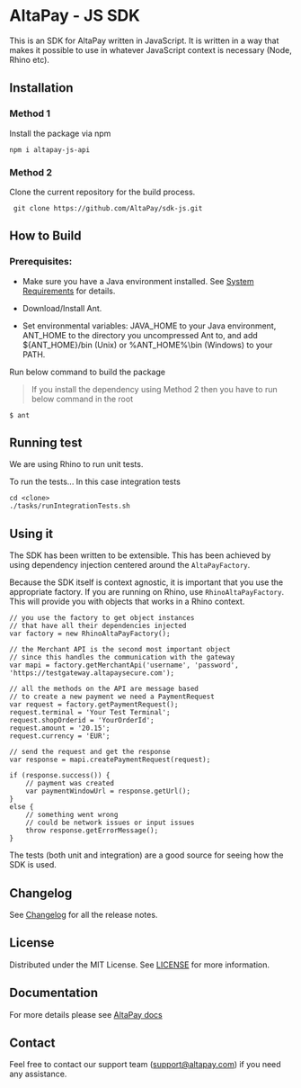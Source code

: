 # AltaPay - JS SDK

This is an SDK for AltaPay written in JavaScript. It is written in a way that makes it possible to use in whatever JavaScript context is necessary (Node, Rhino etc).

## Installation

### Method 1

Install the package via npm

``` npm i altapay-js-api ```

### Method 2

Clone the current repository for the build process.

``` git clone https://github.com/AltaPay/sdk-js.git```


## How to Build

### Prerequisites:

- Make sure you have a Java environment installed. See [System Requirements](https://ant.apache.org/manual/install.html#sysrequirements) for details.

- Download/Install Ant.

- Set environmental variables: JAVA_HOME to your Java environment, ANT_HOME to the directory you uncompressed Ant to, and add ${ANT_HOME}/bin (Unix) or %ANT_HOME%\bin (Windows) to your PATH.

Run below command to build the package

> If you install the dependency using Method 2 then you have to run below command in the root

    $ ant


## Running test

We are using Rhino to run unit tests.

To run the tests... In this case integration tests

```
cd <clone>
./tasks/runIntegrationTests.sh
```

## Using it

The SDK has been written to be extensible. This has been achieved by using dependency injection centered around the `AltaPayFactory`.

Because the SDK itself is context agnostic, it is important that you use the appropriate factory. If you are running on 
Rhino, use `RhinoAltaPayFactory`. This will provide you with objects that works in a Rhino context.

```
// you use the factory to get object instances
// that have all their dependencies injected
var factory = new RhinoAltaPayFactory();

// the Merchant API is the second most important object
// since this handles the communication with the gateway
var mapi = factory.getMerchantApi('username', 'password', 'https://testgateway.altapaysecure.com');

// all the methods on the API are message based
// to create a new payment we need a PaymentRequest
var request = factory.getPaymentRequest();
request.terminal = 'Your Test Terminal';
request.shopOrderid = 'YourOrderId';
request.amount = '20.15';
request.currency = 'EUR';

// send the request and get the response
var response = mapi.createPaymentRequest(request);

if (response.success()) {
	// payment was created
	var paymentWindowUrl = response.getUrl();
}
else {
	// something went wrong
	// could be network issues or input issues
	throw response.getErrorMessage();
}
```

The tests (both unit and integration) are a good source for seeing how the SDK is used.

## Changelog

See [Changelog](CHANGELOG.md) for all the release notes.

## License

Distributed under the MIT License. See [LICENSE](LICENSE) for more information.

## Documentation

For more details please see [AltaPay docs](https://documentation.altapay.com/)

## Contact
Feel free to contact our support team (support@altapay.com) if you need any assistance.